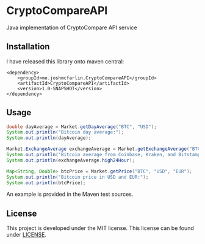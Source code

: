 # CryptoCompareAPI
Java implementation of CryptoCompare API service

## Installation
I have released this library onto maven central:
```
<dependency>
    <groupId>me.joshmcfarlin.CryptoCompareAPI</groupId>
    <artifactId>CryptoCompareAPI</artifactId>
    <version>1.0-SNAPSHOT</version>
</dependency>
```

## Usage
```java
double dayAverage = Market.getDayAverage("BTC", "USD");
System.out.println("Bitcoin day average:");
System.out.println(dayAverage);

Market.ExchangeAverage exchangeAverage = Market.getExchangeAverage("BTC", "USD", "Coinbase", "Kraken", "Bitstamp");
System.out.println("Bitcoin average from Coinbase, Kraken, and Bitstamp:");
System.out.println(exchangeAverage.high24Hour);

Map<String, Double> btcPrice = Market.getPrice("BTC", "USD", "EUR");
System.out.println("Bitcoin price in USD and EUR:");
System.out.println(btcPrice);
```

An example is provided in the Maven test sources.

## License
This project is developed under the MIT license. This license can be found under [LICENSE](LICENSE).
